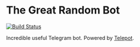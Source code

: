 The Great Random Bot
====================

[![Build Status](https://travis-ci.org/dmitrii-davidov/TheGreatRandomBot.svg?branch=master)](https://travis-ci.org/dmitrii-davidov/TheGreatRandomBot)

Incredible useful Telegram bot. Powered by [Telepot](https://github.com/nickoala/telepot).
